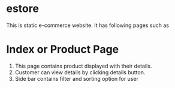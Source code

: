 # estore
This is static e-commerce website.
It has following pages such as

Index or Product Page
=====================
1) This page contains product displayed with their details.
2) Customer can view details by clicking details button.
3) Side bar contains filter and sorting option for user
